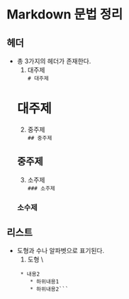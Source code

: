 # Markdown 문법 정리
## 헤더
* 총 3가지의 헤더가 존재한다.
  1. 대주제 \
  `# 대주제`
  # 대주제
  2. 중주제 \
  `## 중주제`
  ## 중주제
  3. 소주제 \
  `### 소주제`
  ### 소수제
## 리스트
* 도형과 수나 알파벳으로 표기된다.
  1. 도형 \
  ```* 내용1
   * 내용2
      * 하위내용1
      * 하위내용2```
